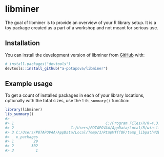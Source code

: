 
<!-- README.md is generated from README.Rmd. Please edit that file -->

# libminer

<!-- badges: start -->
<!-- badges: end -->

The goal of libminer is to provide an overview of your R library setup.
It is a toy package created as a part of a workshop and not meant for
serious use.

## Installation

You can install the development version of libminer from
[GitHub](https://github.com/) with:

``` r
# install.packages("devtools")
devtools::install_github("a-potapova/libminer")
```

## Example usage

To get a count of installed packages in each of your library locations,
optionally with the total sizes, use the `lib_summary()` function:

``` r
library(libminer)
lib_summary()
#>                                                                       library
#> 1                                          C:/Program Files/R/R-4.3.0/library
#> 2                          C:/Users/POTAPOVAA/AppData/Local/R/win-library/4.3
#> 3 C:/Users/POTAPOVAA/AppData/Local/Temp/1/RtmpMTffQF/temp_libpath42b82afc7582
#>   n_packages
#> 1         29
#> 2        302
#> 3          1
```
